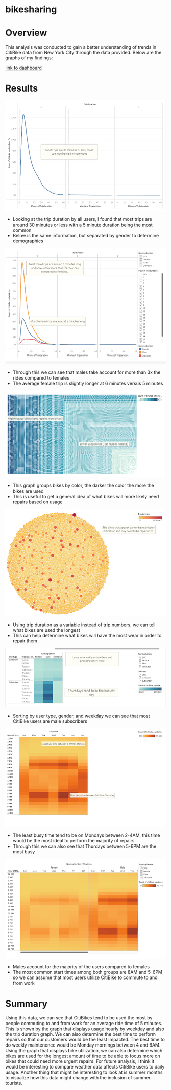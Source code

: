 # bikesharing
# Overview
  This analysis was conducted to gain a better understanding of trends in CitiBike data from New York City through the data provided. Below are the graphs of my findings:
  
[link to dashboard](https://public.tableau.com/app/profile/jadon6466/viz/bikesharing_dashboard/Dashboard1?publish=yes "Link to Dashboard")
  
# Results
  
![tripduration](https://github.com/JTGonzaga/bikesharing/blob/main/Analysis/user_checkout.png)
  
- Looking at the trip duration by all users, I found that most trips are around 30 minutes or less with a 5 minute duration being the most common
- Below is the same information, but separated by gender to determine demographics

![duration_gender](https://github.com/JTGonzaga/bikesharing/blob/main/Analysis/gender_checkout.png)

- Through this we can see that males take account for more than 3x the rides compared to females
- The average female trip is slightly longer at 6 minutes versus 5 minutes

![bike_repairs](https://github.com/JTGonzaga/bikesharing/blob/main/Analysis/bike_repairs.png)

- This graph groups bikes by color, the darker the color the more the bikes are used
- This is useful to get a general idea of what bikes will more likely need repairs based on usage

![bike_utilization](https://github.com/JTGonzaga/bikesharing/blob/main/Analysis/bike_utilization.png)

- Using trip duration as a variable instead of trip numbers, we can tell what bikes are used the longest
- This can help determine what bikes will have the most wear in order to repair them

![user_types](https://github.com/JTGonzaga/bikesharing/blob/main/Analysis/user_trips.png)

- Sorting by user type, gender, and weekday we can see that most CitiBike users are male subscribers

![trips_by_weekday](https://github.com/JTGonzaga/bikesharing/blob/main/Analysis/trips_by_weekday.png)

- The least busy time tend to be on Mondays between 2-4AM, this time would be the most ideal to perform the majority of repairs
- Through this we can also see that Thurdays between 5-6PM are the most busy

![trips by gender](https://github.com/JTGonzaga/bikesharing/blob/main/Analysis/trips_by_gender.png)

- Males account for the majority of the users compared to females
- The most common start times among both groups are 8AM and 5-6PM so we can assume that most users utilize CitiBike to commute to and from work

# Summary
  Using this data, we can see that CitiBikes tend to be used the most by people commuting to and from work for an average ride time of 5 minutes. This is shown by the graph that displays usage hourly by weekday and also the trip duration graph. We can also determine the best time to perform repairs so that our customers would be the least impacted. The best time to do weekly maintenence would be Monday mornings between 4 and 6AM. Using the graph that displays bike utilization, we can also determine which bikes are used for the longest amount of time to be able to focus more on bikes that could need more urgent repairs. 
  For future analysis, I think it would be interesting to compare weather data affects CitiBike users to daily usage. Another thing that might be interesting to look at is summer months to visualize how this data might change with the inclusion of summer tourists. 
